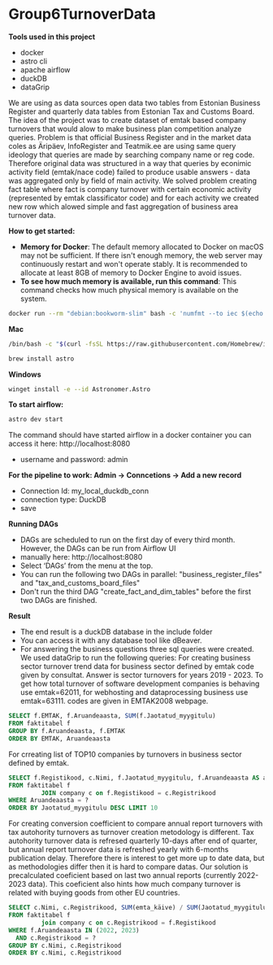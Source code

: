 # Group6TurnoverData
**Tools used in this project**
- docker
- astro cli
- apache airflow
- duckDB
- dataGrip

We are using as data sources open data two tables from Estonian Business Register and quarterly data tables from Estonian Tax and Customs Board.
The idea of the project was to create dataset of emtak based company turnovers that would alow to make business plan competition analyze queries. Problem is that official Business Register and in the market data coles as Äripäev, InfoRegister and Teatmik.ee are using same query ideology that queries are made by searching company name or reg code. Therefore original data was structured in a way that queries by econimic activity field (emtak/nace code) failed to produce usable answers - data was aggregated only by field of main activity. We solved problem creating fact table where fact is company turnover with certain economic activity (represented by emtak classificator code) and for each activity we created new row which alowed simple and fast aggregation of business area turnover data.

**How to get started:**
- **Memory for Docker**: The default memory allocated to Docker on macOS may not be sufficient. If there isn't enough memory, the web server may continuously restart and won't operate stably. It is recommended to allocate at least 8GB of memory to Docker Engine to avoid issues.
- **To see how much memory is available, run this command**: This command checks how much physical memory is available on the system.
```bash
docker run --rm "debian:bookworm-slim" bash -c 'numfmt --to iec $(echo $(($(getconf _PHYS_PAGES) * $(getconf PAGE_SIZE))))'
```
**Mac**
```bash
/bin/bash -c "$(curl -fsSL https://raw.githubusercontent.com/Homebrew/install/HEAD/install.sh)"
```
```bash
brew install astro
```

**Windows**
```bash
winget install -e --id Astronomer.Astro
```

**To start airflow:**
```bash
astro dev start
```
The command should have started airflow in a docker container you can access it here: http://localhost:8080
- username and password: admin

**For the pipeline to work: Admin -> Conncetions -> Add a new record**
- Connection Id: my_local_duckdb_conn
- connection type: DuckDB
- save

**Running DAGs**
- DAGs are scheduled to run on the first day of every third month. However, the DAGs can be run from Airflow UI 
- manually here: http://localhost:8080
- Select ‘DAGs’ from the menu at the top.
- You can run the following two DAGs in parallel: "business_register_files" and "tax_and_customs_board_files"
- Don't run the third DAG "create_fact_and_dim_tables" before the first two DAGs are finished.

**Result**

- The end result is a duckDB database in the include folder
- You can access it with any database tool like dBeaver.
- For answering the business questions three sql queries were created. We used dataGrip to run the following queries:
For creating business sector turnover trend data for business sector defined by emtak code given by consultat. Answer is sector turnovers for years 2019 - 2023. To get how total turnover of software development companies is behaving use emtak=62011, for webhosting and dataprocessing business use emtak=63111. codes are given in EMTAK2008 webpage.
```sql 
SELECT f.EMTAK, f.Aruandeaasta, SUM(f.Jaotatud_myygitulu)
FROM faktitabel f
GROUP BY f.Aruandeaasta, f.EMTAK
ORDER BY EMTAK, Aruandeaasta
```
For crreating list of TOP10 companies by turnovers in business sector defined by emtak.
```sql 
SELECT f.Registikood, c.Nimi, f.Jaotatud_myygitulu, f.Aruandeaasta AS aasta
FROM faktitabel f
         JOIN company c on f.Registikood = c.Registrikood
WHERE Aruandeaasta = ?
ORDER BY Jaotatud_myygitulu DESC LIMIT 10
```
For creating conversion coefficient to compare annual report turnovers with tax autohority turnovers as turnover creation metodology is different. Tax autohority turnover data is refresed quarterly 10-days after end of quarter, but annual report turnover data is refreshed yearly with 6-months publication delay. Therefore there is interest to get more up to date data, but as methodologies differ then it is hard to compare datas. Our solution is precalculated coeficient based on last two annual reports (currently 2022-2023 data). This coeficient also hints how much company turnover is related with buying goods from other EU countries.
```sql 
SELECT c.Nimi, c.Registrikood, SUM(emta_käive) / SUM(Jaotatud_myygitulu) as konversioonikoefitsent
FROM faktitabel f
         join company c on c.Registrikood = f.Registikood
WHERE f.Aruandeaasta IN (2022, 2023)
  AND c.Registrikood = ?
GROUP BY c.Nimi, c.Registrikood
ORDER BY c.Nimi, c.Registrikood
```

